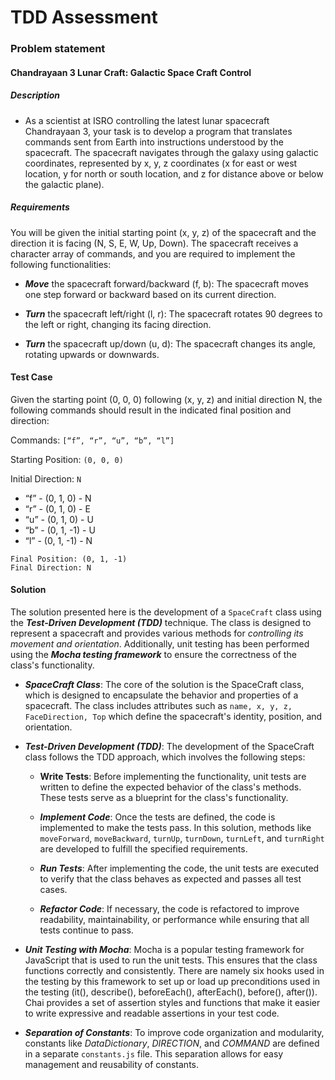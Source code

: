 # TDD Assessment

### Problem statement

#### Chandrayaan 3 Lunar Craft: Galactic Space Craft Control

##### Description

- As a scientist at ISRO controlling the latest lunar spacecraft Chandrayaan 3, your task is to develop a program that translates commands sent from Earth into instructions understood by the spacecraft. The spacecraft navigates through the galaxy using galactic coordinates, represented by x, y, z coordinates (x for east or west location, y for north or south location, and z for distance above or below the galactic plane).

##### Requirements

You will be given the initial starting point (x, y, z) of the spacecraft and the direction it is facing (N, S, E, W, Up, Down). The spacecraft receives a character array of commands, and you are required to implement the following functionalities:

- **_Move_** the spacecraft forward/backward (f, b): The spacecraft moves one step forward or backward based on its current direction.

- **_Turn_** the spacecraft left/right (l, r): The spacecraft rotates 90 degrees to the left or right, changing its facing direction.

- **_Turn_** the spacecraft up/down (u, d): The spacecraft changes its angle, rotating upwards or downwards.

#### Test Case

Given the starting point (0, 0, 0) following (x, y, z) and initial direction N, the following commands should result in the indicated final position and direction:

Commands: `[“f”, “r”, “u”, “b”, “l”]`

Starting Position: `(0, 0, 0)`

Initial Direction: `N`

- “f” - (0, 1, 0) - N
- “r” - (0, 1, 0) - E
- “u” - (0, 1, 0) - U
- “b” - (0, 1, -1) - U
- “l” - (0, 1, -1) - N

```
Final Position: (0, 1, -1)
Final Direction: N
```

#### Solution

The solution presented here is the development of a `SpaceCraft` class using the **_Test-Driven Development (TDD)_** technique. The class is designed to represent a spacecraft and provides various methods for _controlling its movement and orientation_. Additionally, unit testing has been performed using the **_Mocha testing framework_** to ensure the correctness of the class's functionality.

- **_SpaceCraft Class_**: The core of the solution is the SpaceCraft class, which is designed to encapsulate the behavior and properties of a spacecraft. The class includes attributes such as `name, x, y, z, FaceDirection, Top` which define the spacecraft's identity, position, and orientation.

- **_Test-Driven Development (TDD)_**: The development of the SpaceCraft class follows the TDD approach, which involves the following steps:

  - **Write Tests**: Before implementing the functionality, unit tests are written to define the expected behavior of the class's methods. These tests serve as a blueprint for the class's functionality.

  - **_Implement Code_**: Once the tests are defined, the code is implemented to make the tests pass. In this solution, methods like `moveForward`, `moveBackward`, `turnUp`, `turnDown`, `turnLeft`, and `turnRight` are developed to fulfill the specified requirements.

  - **_Run Tests_**: After implementing the code, the unit tests are executed to verify that the class behaves as expected and passes all test cases.

  - **_Refactor Code_**: If necessary, the code is refactored to improve readability, maintainability, or performance while ensuring that all tests continue to pass.

- **_Unit Testing with Mocha_**: Mocha is a popular testing framework for JavaScript that is used to run the unit tests. This ensures that the class functions correctly and consistently. There are namely six hooks used in the testing by this framework to set up or load up preconditions used in the testing (it(), describe(), beforeEach(), afterEach(), before(), after()). Chai provides a set of assertion styles and functions that make it easier to write expressive and readable assertions in your test code.

- **_Separation of Constants_**: To improve code organization and modularity, constants like _DataDictionary_, _DIRECTION_, and _COMMAND_ are defined in a separate `constants.js` file. This separation allows for easy management and reusability of constants.
